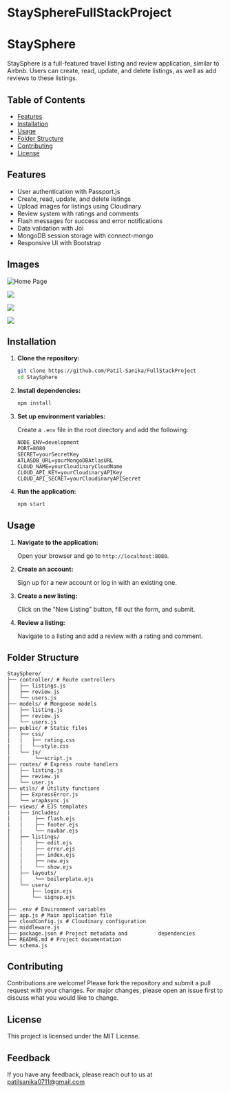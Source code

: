 # StaySphereFullStackProject
# StaySphere

StaySphere is a full-featured travel listing and review application, similar to Airbnb. Users can create, read, update, and delete listings, as well as add reviews to these listings. 

## Table of Contents

- [Features](#features)
- [Installation](#installation)
- [Usage](#usage)
- [Folder Structure](#folder-structure)
- [Contributing](#contributing)
- [License](#license)

## Features

- User authentication with Passport.js
- Create, read, update, and delete listings
- Upload images for listings using Cloudinary
- Review system with ratings and comments
- Flash messages for success and error notifications
- Data validation with Joi
- MongoDB session storage with connect-mongo
- Responsive UI with Bootstrap

## Images

![Home Page](public/images/image1.jpg)

![](public/images/image2.jpg)

![](public/images/image3.jpg)

![](public/images/image4.jpg)

## Installation

1. **Clone the repository:**

    ```sh
    git clone https://github.com/Patil-Sanika/FullStackProject
    cd StaySphere
    ```

2. **Install dependencies:**

    ```sh
    npm install
    ```

3. **Set up environment variables:**

    Create a `.env` file in the root directory and add the following:

    ```env
    NODE_ENV=development
    PORT=8080
    SECRET=yourSecretKey
    ATLASDB_URL=yourMongoDBAtlasURL
    CLOUD_NAME=yourCloudinaryCloudName
    CLOUD_API_KEY=yourCloudinaryAPIKey
    CLOUD_API_SECRET=yourCloudinaryAPISecret
    ```

4. **Run the application:**

    ```sh
    npm start
    ```

## Usage

1. **Navigate to the application:**

    Open your browser and go to `http://localhost:8080`.

2. **Create an account:**

    Sign up for a new account or log in with an existing one.

3. **Create a new listing:**

    Click on the "New Listing" button, fill out the form, and submit.

4. **Review a listing:**

    Navigate to a listing and add a review with a rating and comment.

## Folder Structure
```plaintext
StaySphere/ 
├── controller/ # Route controllers 
│   ├── listings.js 
│   ├── review.js 
│   └── users.js 
├── models/ # Mongoose models 
│   ├── listing.js 
│   ├── review.js 
│   └── users.js 
├── public/ # Static files 
│   ├── css/ 
|   |   ├── rating.css
|   |   └──style.css
│   └── js/ 
|        └──script.js
├── routes/ # Express route handlers 
│   ├── listing.js 
│   ├── review.js 
│   └── user.js 
├── utils/ # Utility functions 
│   ├── ExpressError.js 
│   └── wrapAsync.js 
├── views/ # EJS templates 
|   ├── includes/
|   |    ├── flash.ejs 
|   |    ├── footer.ejs
|   |    └── navbar.ejs
│   ├── listings/ 
│   |    ├── edit.ejs 
│   |    ├── error.ejs
│   |    ├── index.ejs 
│   |    ├── new.ejs
│   |    └── show.ejs
│   ├── layouts/ 
│   |    └── boilerplate.ejs 
│   └── users/ 
│       ├── login.ejs
│       └── signup.ejs
│ 
├── .env # Environment variables 
├── app.js # Main application file 
├── cloudConfig.js # Cloudinary configuration
├── middleware.js 
├── package.json # Project metadata and          dependencies 
├── README.md # Project documentation
└── schema.js
```

## Contributing

Contributions are welcome! Please fork the repository and submit a pull request with your changes. For major changes, please open an issue first to discuss what you would like to change.
 
## License

This project is licensed under the MIT License.

## Feedback
If you have any feedback, please reach out to us at patilsanika0711@gmail.com